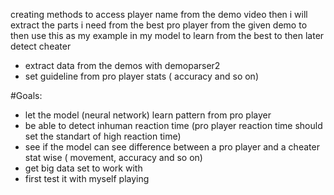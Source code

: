 creating methods to access player name from the demo video then i will extract the parts i need from the best pro player from the given demo to then use this as my example in my model to learn from the best to then later detect cheater

- extract data from the demos with demoparser2
- set guideline from pro player stats ( accuracy and so on)

#Goals:

- let the model (neural network) learn pattern from pro player
- be able to detect inhuman reaction time (pro player reaction time should set the standart of high reaction time)
- see if the model can see difference between a pro player and a cheater stat wise ( movement, accuracy and so on)
- get big data set to work with
- first test it with myself playing
